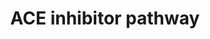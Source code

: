 ---
annotations:
- id: PW:0001228
  parent: drug pathway
  type: Pathway Ontology
  value: ACE inhibitor drug pathway
authors:
- C.F.Thorn
- MaintBot
- Thomas
- Khanspers
- Egonw
- Christine Chichester
- Mkutmon
- Eweitz
description: 'The renin-angiotensin-aldosterone system (RAAS) is central to the control
  of blood pressure and the target of several types of anti-hypertensive drugs. This
  pathway depicts a simplified representation of the pharmacodynamics (PD) of RAAS-acting
  drugs including candidate genes for the pharmacogenomics (PGx) of ACE inhibitors,
  angiotensin receptor blockers (ARBs), renin inhibitor aliskiren and aldosterone
  receptor antagonists. Source: PharmGKB (http://www.pharmgkb.org/do/serve?objId=PA2023&objCls=Pathway)'
last-edited: 2021-05-14
organisms:
- Danio rerio
redirect_from:
- /index.php/Pathway:WP468
- /instance/WP468
- /instance/WP468_r116845
revision: r116845
schema-jsonld:
- '@context': https://schema.org/
  '@id': https://wikipathways.github.io/pathways/WP468.html
  '@type': Dataset
  creator:
    '@type': Organization
    name: WikiPathways
  description: 'The renin-angiotensin-aldosterone system (RAAS) is central to the
    control of blood pressure and the target of several types of anti-hypertensive
    drugs. This pathway depicts a simplified representation of the pharmacodynamics
    (PD) of RAAS-acting drugs including candidate genes for the pharmacogenomics (PGx)
    of ACE inhibitors, angiotensin receptor blockers (ARBs), renin inhibitor aliskiren
    and aldosterone receptor antagonists. Source: PharmGKB (http://www.pharmgkb.org/do/serve?objId=PA2023&objCls=Pathway)'
  keywords:
  - ACE Inhibitor
  - Aldosterone
  - Angiotensin I
  - Angiotensin II
  - Bradykinin
  - ace2
  - agt
  - agtr1
  - agtr2
  - bdkrb2
  - kng1
  - ren
  license: CC0
  name: ACE inhibitor pathway
seo: CreativeWork
title: ACE inhibitor pathway
wpid: WP468
---